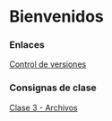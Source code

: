 # Bienvenidos


### Enlaces
[Control de versiones]("/documents/versionado.md")


### Consignas de clase
[Clase 3 - Archivos](/documents/consignas/clase_3.md)
